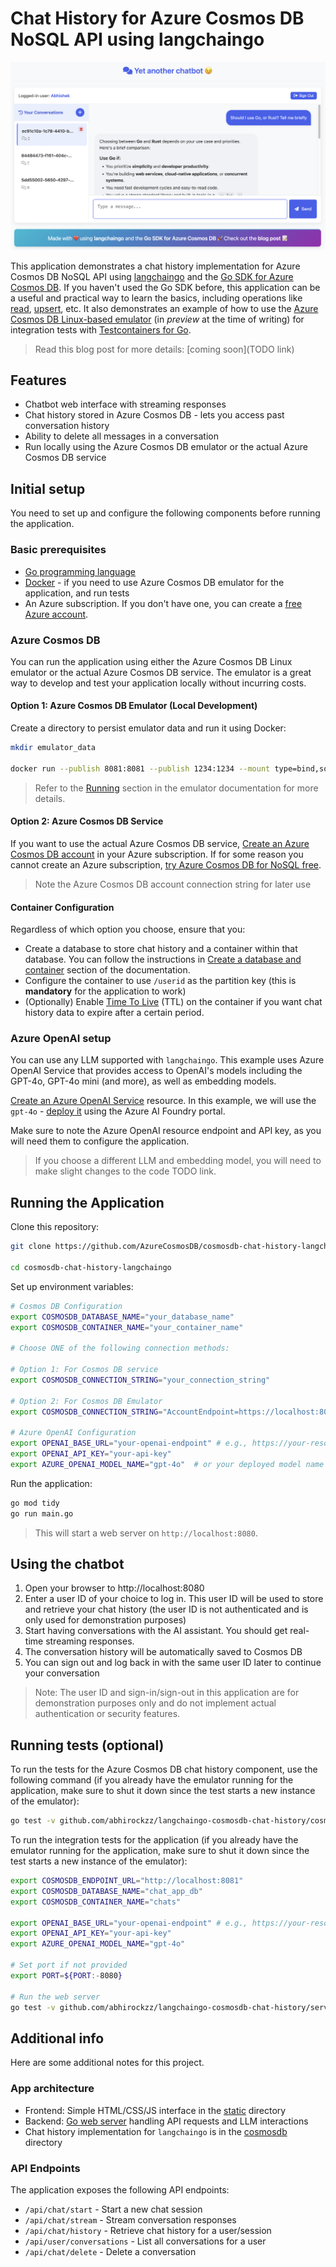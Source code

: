 # Chat History for Azure Cosmos DB NoSQL API using langchaingo

![App](images/app.png)

This application demonstrates a chat history implementation for Azure Cosmos DB NoSQL API using [langchaingo](https://github.com/tmc/langchaingo) and the [Go SDK for Azure Cosmos DB](https://learn.microsoft.com/en-us/azure/cosmos-db/nosql/sdk-go). If you haven't used the Go SDK before, this application can be a useful and practical way to learn the basics, including operations like [read](https://pkg.go.dev/github.com/Azure/azure-sdk-for-go/sdk/data/azcosmos#ContainerClient.ReadItem), [upsert](https://pkg.go.dev/github.com/Azure/azure-sdk-for-go/sdk/data/azcosmos#ContainerClient.UpsertItem), etc. It also demonstrates an example of how to use the [Azure Cosmos DB Linux-based emulator](https://learn.microsoft.com/en-us/azure/cosmos-db/emulator-linux) (in *preview* at the time of writing) for integration tests with [Testcontainers for Go](https://golang.testcontainers.org/).

> Read this blog post for more details: [coming soon](TODO link)

## Features

- Chatbot web interface with streaming responses
- Chat history stored in Azure Cosmos DB - lets you access past conversation history
- Ability to delete all messages in a conversation
- Run locally using the Azure Cosmos DB emulator or the actual Azure Cosmos DB service

## Initial setup

You need to set up and configure the following components before running the application.

### Basic prerequisites

- [Go programming language](https://go.dev/doc/install)
- [Docker](https://docs.docker.com/engine/install/) - if you need to use Azure Cosmos DB emulator for the application, and run tests
- An Azure subscription. If you don't have one, you can create a [free Azure account](https://azure.microsoft.com/en-us/free/).

### Azure Cosmos DB

You can run the application using either the Azure Cosmos DB Linux emulator or the actual Azure Cosmos DB service. The emulator is a great way to develop and test your application locally without incurring costs.

#### Option 1: Azure Cosmos DB Emulator (Local Development)

Create a directory to persist emulator data and run it using Docker:

```bash
mkdir emulator_data

docker run --publish 8081:8081 --publish 1234:1234 --mount type=bind,source=./emulator_data,target=/data mcr.microsoft.com/cosmosdb/linux/azure-cosmos-emulator:vnext-preview
```

> Refer to the [Running](https://learn.microsoft.com/en-us/azure/cosmos-db/emulator-linux#running) section in the emulator documentation for more details.

#### Option 2: Azure Cosmos DB Service

If you want to use the actual Azure Cosmos DB service, [Create an Azure Cosmos DB account](https://learn.microsoft.com/en-us/azure/cosmos-db/nosql/how-to-create-account?tabs=azure-portal#create-an-account) in your Azure subscription. If for some reason you cannot create an Azure subscription, [try Azure Cosmos DB for NoSQL free](https://cosmos.azure.com/try/).

> Note the Azure Cosmos DB account connection string for later use

#### Container Configuration

Regardless of which option you choose, ensure that you:

- Create a database to store chat history and a container within that database. You can follow the instructions in [Create a database and container](https://learn.microsoft.com/en-us/azure/cosmos-db/nosql/quickstart-portal#create-a-database-and-container) section of the documentation.
- Configure the container to use `/userid` as the partition key (this is **mandatory** for the application to work)
- (Optionally) Enable [Time To Live](https://learn.microsoft.com/en-us/azure/cosmos-db/nosql/time-to-live) (TTL) on the container if you want chat history data to expire after a certain period.

### Azure OpenAI setup

You can use any LLM supported with `langchaingo`. This example uses Azure OpenAI Service that provides access to OpenAI's models including the GPT-4o, GPT-4o mini (and more), as well as embedding models.

[Create an Azure OpenAI Service](https://learn.microsoft.com/en-us/azure/ai-services/openai/how-to/create-resource?pivots=web-portal#create-a-resource) resource.  In this example, we will use the `gpt-4o` - [deploy it](https://learn.microsoft.com/en-us/azure/ai-services/openai/how-to/create-resource?pivots=web-portal#deploy-a-model) using the Azure AI Foundry portal.

Make sure to note the Azure OpenAI resource endpoint and API key, as you will need them to configure the application.

> If you choose a different LLM and embedding model, you will need to make slight changes to the code TODO link.

## Running the Application

Clone this repository:

```bash
git clone https://github.com/AzureCosmosDB/cosmosdb-chat-history-langchaingo

cd cosmosdb-chat-history-langchaingo
```

Set up environment variables:

```bash
# Cosmos DB Configuration
export COSMOSDB_DATABASE_NAME="your_database_name"
export COSMOSDB_CONTAINER_NAME="your_container_name"

# Choose ONE of the following connection methods:

# Option 1: For Cosmos DB service
export COSMOSDB_CONNECTION_STRING="your_connection_string"

# Option 2: For Cosmos DB Emulator
export COSMOSDB_CONNECTION_STRING="AccountEndpoint=https://localhost:8081/;AccountKey=C2y6yDjf5/R+ob0N8A7Cgv30VRDJIWEHLM+4QDU5DE2nQ9nDuVTqobD4b8mGGyPMbIZnqyMsEcaGQy67XIw/Jw==;"

# Azure OpenAI Configuration
export OPENAI_BASE_URL="your-openai-endpoint" # e.g., https://your-resource-name.openai.azure.com/
export OPENAI_API_KEY="your-api-key"
export AZURE_OPENAI_MODEL_NAME="gpt-4o"  # or your deployed model name
```

Run the application:

```bash
go mod tidy
go run main.go
```

> This will start a web server on `http://localhost:8080`.

## Using the chatbot

1. Open your browser to http://localhost:8080
2. Enter a user ID of your choice to log in. This user ID will be used to store and retrieve your chat history (the user ID is not authenticated and is only used for demonstration purposes)
3. Start having conversations with the AI assistant. You should get real-time streaming responses.
4. The conversation history will be automatically saved to Cosmos DB
5. You can sign out and log back in with the same user ID later to continue your conversation

> Note: The user ID and sign-in/sign-out in this application are for demonstration purposes only and do not implement actual authentication or security features.

## Running tests (optional)

To run the tests for the Azure Cosmos DB chat history component, use the following command (if you already have the emulator running for the application, make sure to shut it down since the test starts a new instance of the emulator):

```bash
go test -v github.com/abhirockzz/langchaingo-cosmosdb-chat-history/cosmosdb
```

To run the integration tests for the application (if you already have the emulator running for the application, make sure to shut it down since the test starts a new instance of the emulator):

```bash
export COSMOSDB_ENDPOINT_URL="http://localhost:8081"
export COSMOSDB_DATABASE_NAME="chat_app_db"
export COSMOSDB_CONTAINER_NAME="chats"

export OPENAI_BASE_URL="your-openai-endpoint" # e.g., https://your-resource-name.openai.azure.com/
export OPENAI_API_KEY="your-api-key"
export AZURE_OPENAI_MODEL_NAME="gpt-4o"

# Set port if not provided
export PORT=${PORT:-8080}

# Run the web server
go test -v github.com/abhirockzz/langchaingo-cosmosdb-chat-history/server
```

## Additional info

Here are some additional notes for this project.

### App architecture

- Frontend: Simple HTML/CSS/JS interface in the [static](./static) directory
- Backend: [Go web server](./server/) handling API requests and LLM interactions
- Chat history implementation for `langchaingo` is in the [cosmosdb](./cosmosdb/) directory

### API Endpoints

The application exposes the following API endpoints:

- `/api/chat/start` - Start a new chat session
- `/api/chat/stream` - Stream conversation responses
- `/api/chat/history` - Retrieve chat history for a user/session
- `/api/user/conversations` - List all conversations for a user
- `/api/chat/delete` - Delete a conversation
